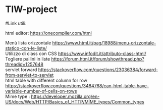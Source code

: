 # TIW-project

#Link utili:

html editor: https://onecompiler.com/html  

Menù lista orizzontale https://www.html.it/pag/18988/menu-orizzontale-statico-con-le-liste/  
Utilizzo di class con CSS https://www.infodit.it/attributo-class-html/  
Togliere pallini in liste https://forum.html.it/forum/showthread.php?threadid=1257648  
servlet forward https://stackoverflow.com/questions/23036384/forward-from-servlet-to-servlet  
html table with different column for row https://stackoverflow.com/questions/3484768/can-html-table-have-variable-number-of-cells-on-rows  
Mime type : https://developer.mozilla.org/en-US/docs/Web/HTTP/Basics_of_HTTP/MIME_types/Common_types  
